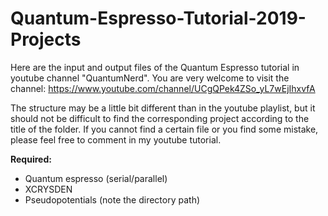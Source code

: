 # Quantum-Espresso-Tutorial-2019-Projects

Here are the input and output files of the Quantum Espresso tutorial in youtube channel "QuantumNerd". You are very welcome to visit the channel:
https://www.youtube.com/channel/UCgQPek4ZSo_yL7wEjIhxvfA

The structure may be a little bit different than in the youtube playlist, but it should not be difficult to find the corresponding project according to the title of the folder. If you cannot find a certain file or you find some mistake, please feel free to comment in my youtube tutorial. 

**Required:**
- Quantum espresso (serial/parallel)
- XCRYSDEN
- Pseudopotentials (note the directory path)
